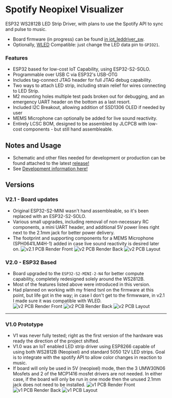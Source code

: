 # Spotify Neopixel Visualizer
ESP32 WS2812B LED Strip Driver, with plans to use the Spotify API to sync and pulse to music. 

* Board firmware (in progress) can be found [in iot_leddriver_sw](https://github.com/0xjmux/iot_leddriver_sw).
* Optionally, [WLED](https://github.com/Aircoookie/WLED) Compatible: just change the LED data pin to `GPIO21`. 
 
### Features
* ESP32 based for low-cost IoT Capability, using ESP32-S2-SOLO. 
* Programmable over USB C via ESP32's USB-OTG
* Includes tag-connect JTAG header for full JTAG debug capability. 
* Two ways to attach LED strip, including strain relief for wires connecting to LED Strip. 
* M2 mounting holes multiple test pads broken out for debugging, and an emergency UART header on the bottom as a last resort. 
* Included I2C Breakout, allowing addition of SSD1306 OLED if needed by user
* MEMS Microphone can optionally be added for live sound reactivity. 
* Entirely LCSC BOM, designed to be assembled by JLCPCB with low-cost components - but still hand assembleable. 

## Notes and Usage
* Schematic and other files needed for development or production can be found attached to the latest [release!](https://github.com/0xjmux/iot_leddriver_hw/releases)
* See [Development information here!](DEVELOPMENT-NOTES.md)

## Versions

### V2.1 - Board updates
* Original ESP32-S2-MINI wasn't hand assembleable, so it's been replaced with an ESP32-S2-SOLO. 
* Various small upgrades, including removal of non-necessary RC components, a mini UART header, and additional 5V power lines right next to the 2.1mm jack for better power delivery. 
* The footprint and supporting components for a MEMS Microphone (SPH0641LM4H-1) added in case live sound reactivity is desired later on. 
![v2.1 PCB Render Front](files/PCB_v2.1_render_F_RayT.png)
![v2 PCB Render Back](files/PCB_v2.1_render_B_RayT.png)
![v2 PCB Layout](files/PCB_v2.1_layout.png)


### V2.0 - ESP32 Based
* Board upgraded to the `ESP32-S2-MINI-2-N4` for better compute capability, completely redesigned solely around the WS2812B.
* Most of the features listed above were introduced in this version.
* Had planned on working with my friend tsnl on the firmware at this point, but life got in the way; in case I don't get to the firmwware, in v2.1 I made sure it was compatible with WLED.  
![v2 PCB Render Front](files/PCB_v2.0_render_F.png)
![v2 PCB Render Back](files/PCB_v2.0_render_B.png)
![v2 PCB Layout](files/PCB_v2.0_layout.png)


---
### V1.0 Prototype
* V1 was never fully tested; right as the first version of the hardware was ready the direction of the project shifted. 
* V1.0 was an IoT enabled LED strip driver using ESP8266 capable of using both WS2812B (Neopixel) and standard 5050 12V LED strips. Goal is to integrate with the spotify API to allow color changes in reaction to music. 
* If board will only be used in 5V (neopixel) mode, then the 3 UMW30N06 Mosfets and 2 of the MCP1416 mosfet drivers are not needed. In either case, if the board will only be run in one mode then the unused 2.1mm jack does not need to be installed. 
![v1 PCB Render Front](files/PCB_v0.9.1_render_F.png)
![v1 PCB Render Back](files/PCB_v0.9.1_render_B.png)
![v1 PCB Layout](files/PCB_v0.9.1_layout.png)
